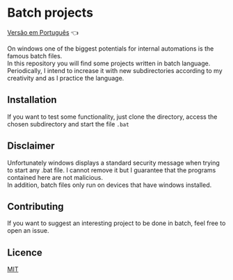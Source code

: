 # Batch projects

<a href="https://github.com/ItaloPussi/BatchProjects/blob/master/readme.pt.md">Versão em Português</a> 👈

On windows one of the biggest potentials for internal automations is the famous batch files.<br>
In this repository you will find some projects written in batch language. Periodically, I intend to increase it with new subdirectories according to my creativity and as I practice the language.

## Installation

If you want to test some functionality, just clone the directory, access the chosen subdirectory and start the file ```.bat```

## Disclaimer

Unfortunately windows displays a standard security message when trying to start any .bat file. I cannot remove it but I guarantee that the programs contained here are not malicious.<br>
In addition, batch files only run on devices that have windows installed.


## Contributing

If you want to suggest an interesting project to be done in batch, feel free to open an issue.

## Licence
[MIT](https://choosealicense.com/licenses/mit/)
